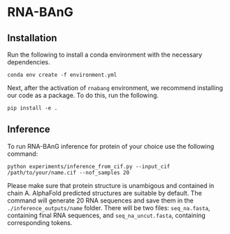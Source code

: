 # RNA-BAnG

## Installation
Run the following to install a conda environment with the necessary dependencies.
```
conda env create -f environment.yml
```
Next, after the activation of ```rnabang``` environment, we recommend installing our code as a package. To do this, run the following.
```
pip install -e .
```
## Inference
To run RNA-BAnG inference for protein of your choice use the following command:
```
python experiments/inference_from_cif.py --input_cif /path/to/your/name.cif --nof_samples 20
```
Please make sure that protein structure is unambigous and contained in chain A. AlphaFold predicted structures are suitable by default. 
The command will generate 20 RNA sequences and save them in the ```./inference_outputs/name``` folder. There will be two files: ```seq_na.fasta```, containing final RNA sequences, and ```seq_na_uncut.fasta```, containing corresponding tokens.
